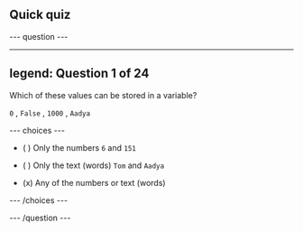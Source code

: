 ## Quick quiz

--- question ---

---
legend: Question 1 of 24
---

Which of these values can be stored in a variable? 

`0` , `False` , `1000` , `Aadya`

--- choices ---

- ( ) Only the numbers `6` and `151`

- ( ) Only the text (words) `Tom` and `Aadya`

- (x) Any of the numbers or text (words)

--- /choices ---

--- /question ---
